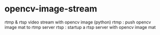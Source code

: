 # opencv-image-stream 
rtmp &amp; rtsp video stream with opencv image (python)
rtmp : push opencv image mat to rtmp server 
rtsp : startup a rtsp server with opencv image mat 
